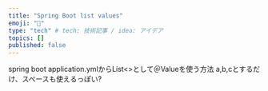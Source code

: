 ```yaml
---
title: "Spring Boot list values"
emoji: "🦔"
type: "tech" # tech: 技術記事 / idea: アイデア
topics: []
published: false
---
```

spring boot application.ymlからList<>として＠Valueを使う方法
a,b,cとするだけ、スペースも使えるっぽい?
